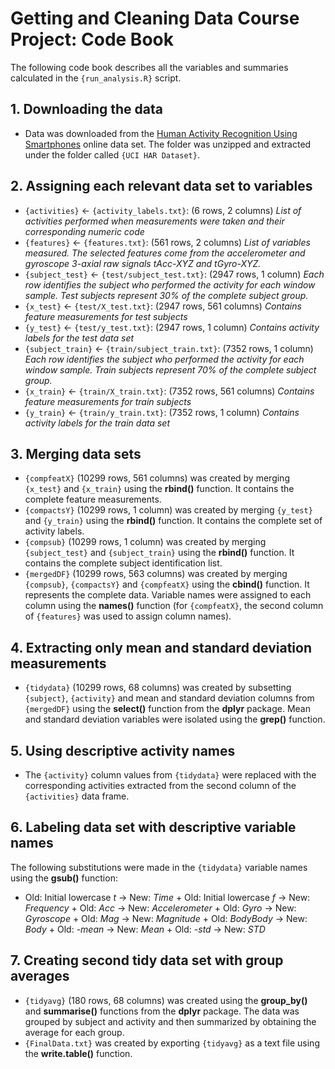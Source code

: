 Getting and Cleaning Data Course Project: Code Book
===================================================

The following code book describes all the variables and summaries
calculated in the `{run_analysis.R}` script.

**1. Downloading the data**
---------------------------

-   Data was downloaded from the [Human Activity Recognition Using
    Smartphones](http://archive.ics.uci.edu/ml/datasets/Human+Activity+Recognition+Using+Smartphones)
    online data set. The folder was unzipped and extracted under the
    folder called `{UCI HAR Dataset}`.

**2. Assigning each relevant data set to variables**
----------------------------------------------------

-   `{activities}` &lt;- `{activity_labels.txt}`: (6 rows, 2 columns)
    *List of activities performed when measurements were taken and their
    corresponding numeric code*
-   `{features}` &lt;- `{features.txt}`: (561 rows, 2 columns) *List of
    variables measured. The selected features come from the
    accelerometer and gyroscope 3-axial raw signals tAcc-XYZ and
    tGyro-XYZ.*
-   `{subject_test}` &lt;- `{test/subject_test.txt}`: (2947 rows, 1
    column) *Each row identifies the subject who performed the activity
    for each window sample. Test subjects represent 30% of the complete
    subject group.*
-   `{x_test}` &lt;- `{test/X_test.txt}`: (2947 rows, 561 columns)
    *Contains feature measurements for test subjects*
-   `{y_test}` &lt;- `{test/y_test.txt}`: (2947 rows, 1 column)
    *Contains activity labels for the test data set*
-   `{subject_train}` &lt;- `{train/subject_train.txt}`: (7352 rows, 1
    column) *Each row identifies the subject who performed the activity
    for each window sample. Train subjects represent 70% of the complete
    subject group.*
-   `{x_train}` &lt;- `{train/X_train.txt}`: (7352 rows, 561 columns)
    *Contains feature measurements for train subjects*
-   `{y_train}` &lt;- `{train/y_train.txt}`: (7352 rows, 1 column)
    *Contains activity labels for the train data set*

**3. Merging data sets**
------------------------

-   `{compfeatX}` (10299 rows, 561 columns) was created by merging
    `{x_test}` and `{x_train}` using the **rbind()** function. It
    contains the complete feature measurements.
-   `{compactsY}` (10299 rows, 1 column) was created by merging
    `{y_test}` and `{y_train}` using the **rbind()** function. It
    contains the complete set of activity labels.
-   `{compsub}` (10299 rows, 1 column) was created by merging
    `{subject_test}` and `{subject_train}` using the **rbind()**
    function. It contains the complete subject identification list.
-   `{mergedDF}` (10299 rows, 563 columns) was created by merging
    `{compsub}`, `{compactsY}` and `{compfeatX}` using the **cbind()**
    function. It represents the complete data. Variable names were
    assigned to each column using the **names()** function (for
    `{compfeatX}`, the second column of `{features}` was used to assign
    column names).

**4. Extracting only mean and standard deviation measurements**
---------------------------------------------------------------

-   `{tidydata}` (10299 rows, 68 columns) was created by subsetting
    `{subject}`, `{activity}` and mean and standard deviation columns
    from `{mergedDF}` using the **select()** function from the **dplyr**
    package. Mean and standard deviation variables were isolated using
    the **grep()** function.

**5. Using descriptive activity names**
---------------------------------------

-   The `{activity}` column values from `{tidydata}` were replaced with
    the corresponding activities extracted from the second column of the
    `{activities}` data frame.

**6. Labeling data set with descriptive variable names**
--------------------------------------------------------

The following substitutions were made in the `{tidydata}` variable names
using the **gsub()** function:  
+ Old: Initial lowercase *t* -&gt; New: *Time* + Old: Initial lowercase
*f* -&gt; New: *Frequency* + Old: *Acc* -&gt; New: *Accelerometer* +
Old: *Gyro* -&gt; New: *Gyroscope* + Old: *Mag* -&gt; New: *Magnitude* +
Old: *BodyBody* -&gt; New: *Body* + Old: *-mean* -&gt; New: *Mean* +
Old: *-std* -&gt; New: *STD*

**7. Creating second tidy data set with group averages**
--------------------------------------------------------

-   `{tidyavg}` (180 rows, 68 columns) was created using the
    **group\_by()** and **summarise()** functions from the **dplyr**
    package. The data was grouped by subject and activity and then
    summarized by obtaining the average for each group.
-   `{FinalData.txt}` was created by exporting `{tidyavg}` as a text
    file using the **write.table()** function.
